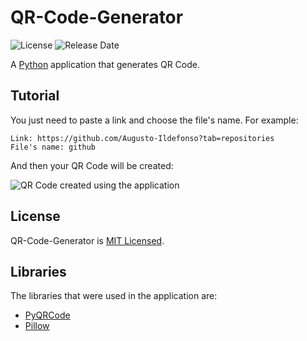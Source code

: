# QR-Code-Generator

![License](https://img.shields.io/github/license/Augusto-Ildefonso/QR-Code-Generator?color=red)
![Release Date](https://img.shields.io/badge/release%20date-may-brightgreen)

A [Python](https://www.python.org/) application that generates QR Code.

## Tutorial

You just need to paste a link and choose the file's name. For example:

```
Link: https://github.com/Augusto-Ildefonso?tab=repositories
File's name: github
```

And then your QR Code will be created:

![QR Code created using the application](https://user-images.githubusercontent.com/64540251/170040407-4ce4843a-cd76-48eb-83f3-a2febcefa7bc.png)

## License

QR-Code-Generator is [MIT Licensed](https://github.com/Augusto-Ildefonso/QR-Code-Generator/blob/main/LICENSE).

## Libraries

The libraries that were used in the application are:
- [PyQRCode](https://pythonhosted.org/PyQRCode/)
- [Pillow](https://pillow.readthedocs.io/en/stable/)
